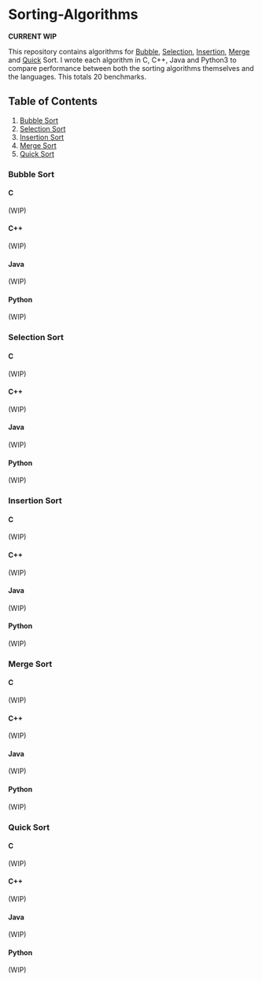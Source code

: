 # Sorting-Algorithms

**CURRENT WIP**

This repository contains algorithms for [Bubble](#bubble), [Selection](#selection), [Insertion](#insertion), [Merge](#merge) and [Quick](#quick) Sort. I wrote each algorithm in C, C++, Java and Python3 to compare performance between both the sorting algorithms themselves and the languages. This totals 20 benchmarks.

## Table of Contents

1. [Bubble Sort](#bubble)
2. [Selection Sort](#selection)
3. [Insertion Sort](#insertion)
4. [Merge Sort](#merge)
5. [Quick Sort](#quick)

### Bubble Sort <a name="bubble"></a>

#### C
(WIP)

#### C++
(WIP)

#### Java
(WIP)

#### Python
(WIP)


### Selection Sort <a name="selection"></a>

#### C
(WIP)

#### C++
(WIP)

#### Java
(WIP)

#### Python
(WIP)


### Insertion Sort <a name="insertion"></a>

#### C
(WIP)

#### C++
(WIP)

#### Java
(WIP)

#### Python
(WIP)


### Merge Sort <a name="merge"></a>

#### C
(WIP)

#### C++
(WIP)

#### Java
(WIP)

#### Python
(WIP)


### Quick Sort <a name="quick"></a>

#### C
(WIP)

#### C++
(WIP)

#### Java
(WIP)

#### Python
(WIP)
